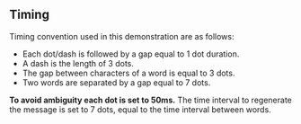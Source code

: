## Timing
Timing convention used in this demonstration are as follows: 
+ Each dot/dash is followed by a gap equal to 1 dot duration. 
+ A dash is the length of 3 dots.
+ The gap between characters of a word is equal to 3 dots.
+ Two words are separated by a gap equal to 7 dots.

**To avoid ambiguity each dot is set to 50ms.**
The time interval to regenerate the message is set to 7 dots, equal to the time interval between words.

